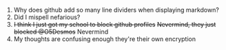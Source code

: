 1. Why does github add so many line dividers when displaying markdown?
2. Did I mispell nefarious?
3. ~~I think I just got my school to block github profiles~~ ~~Nevermind, they just blocked @O5Desmos~~ Nevermind
4. My thoughts are confusing enough they're their own encryption
